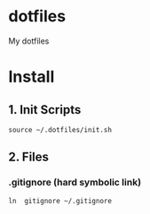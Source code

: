 dotfiles
========

My dotfiles


# Install

## 1. Init Scripts

```
source ~/.dotfiles/init.sh
```

## 2. Files

### .gitignore (hard symbolic link)

```
ln  gitignore ~/.gitignore
```

